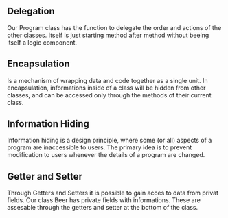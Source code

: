 ## Delegation
Our Program class has the function to delegate the order and actions of the other classes.
Itself is just starting method after method without beeing itself a logic component.

## Encapsulation
Is a mechanism of wrapping data and code together as a single unit.
In encapsulation, informations inside of a class will be hidden from other classes,
and can be accessed only through the methods of their current class.

## Information Hiding
Information hiding is a design principle, where some (or all) aspects of a
program are inaccessible to users.
The primary idea is to prevent modification to users 
whenever the details of a  program are changed.

## Getter and Setter
Through Getters and Setters it is possible to gain acces to data from privat fields.
Our class Beer has private fields with informations. These are assesable through the getters and setter at
the bottom of the class.
